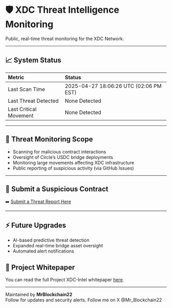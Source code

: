 # 🛡️ XDC Threat Intelligence Monitoring

Public, real-time threat monitoring for the XDC Network.

---

## 📈 System Status

| Metric | Status |
|:-------|:-------|
| Last Scan Time | 2025-04-27 18:06:26 UTC (02:06 PM EST) |
| Last Threat Detected | None Detected |
| Last Critical Movement | None Detected |

---

## 🚨 Threat Monitoring Scope

- Scanning for malicious contract interactions
- Oversight of Circle’s USDC bridge deployments
- Monitoring large movements affecting XDC infrastructure
- Public reporting of suspicious activity (via GitHub Issues)

---

## 📝 Submit a Suspicious Contract

➡️ [Submit a Threat Report Here](https://github.com/MrBlockchain22/xdc-intel-reports/issues/new?assignees=MrBlockchain22&labels=threat+report%2Cinvestigation+needed&template=report-malicious-contract.md&title=%5BThreat+Report%5D+Contract+at+0x...)

---

## ⚡ Future Upgrades

- AI-based predictive threat detection
- Expanded real-time bridge asset oversight
- Automated alert notifications

## 📄 Project Whitepaper
You can read the full Project XDC-Intel whitepaper [here](XDC-Intel-Whitepaper.md).

---

Maintained by **MrBlockchain22**  
Follow for updates and security alerts.
Follow me on X @Mr_Blockchain22
